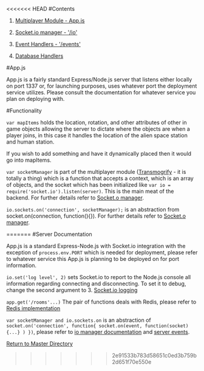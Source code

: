 <<<<<<< HEAD
#Contents

1. [Multiplayer Module - App.js](../server/README.md)

2. [Socket.io manager - '/io'](../server/io/README.md)

3. [Event Handlers - '/events'](../server/events/README.md)

4. [Database Handlers](../server/db/README.md)

#App.js 

App.js is a fairly standard Express/Node.js server that listens either locally on port 1337 or, for launching purposes, uses whatever port the deployment service utilizes. Please consult the documentation for whatever service you plan on deploying with. 

#Functionality

`var mapItems` holds the location, rotation, and other attributes of other in game objects allowing the server to dictate where the objects are when a player joins, in this case it handles the location of the alien space station and human station. 

If you wish to add something and have it dynamically placed then it would go into mapItems.

`var socketManager` is part of the multiplayer module ([Transmogrify]() - it is totally a thing) which is a function that accepts a context, which is an array of objects, and the socket which has been initialized like `var io = require('socket.io').listen(server)`. This is the main meat of the backend. For further details refer to [Socket.o manager](../server/io/README.md).

`io.sockets.on('connection', socketManager);` is an abstraction from socket.on(connection, function(){}). For further details refer to [Socket.o manager](../server/io/README.md).



=======
#Server Documentation


App.js is a standard Express-Node.js with Socket.io integration with the exception of `process.env.PORT` which is needed for deployment, please refer to whatever service this App.js is planning to be deployed on for port information.

`io.set('log level', 2)` sets Socket.io to report to the Node.js console all information regarding connecting and disconnecting. To set it to debug, change the second argument to 3. [Socket.io logging](https://github.com/LearnBoost/Socket.IO/wiki/Configuring-Socket.IO)

`app.get('/rooms'...)` The pair of functions deals with Redis, please refer to [Redis implementation](server/db)

`var socketManager and io.sockets.on` is an abstraction of `socket.on('connection', function{ socket.on(event, function(socket) {...} ) })`, please refer to [io manager documentation](/server/io) and [server events](/server/events).

[Return to Master Directory](../README.md)
>>>>>>> 2e91533b783d58651c0ed3b759b2d651f70e550e
